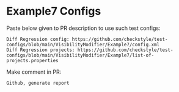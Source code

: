 # Example7 Configs
Paste below given to PR description to use such test configs:
```
Diff Regression config: https://github.com/checkstyle/test-configs/blob/main/VisibilityModifier/Example7/config.xml
Diff Regression projects: https://github.com/checkstyle/test-configs/blob/main/VisibilityModifier/Example7/list-of-projects.properties
```
Make comment in PR:
```
Github, generate report
```
